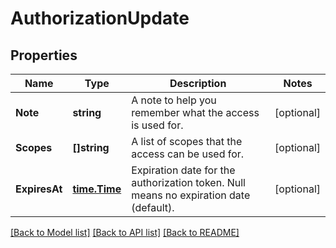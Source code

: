 # AuthorizationUpdate

## Properties

Name | Type | Description | Notes
------------ | ------------- | ------------- | -------------
**Note** | **string** | A note to help you remember what the access is used for. | [optional] 
**Scopes** | **[]string** | A list of scopes that the access can be used for. | [optional] 
**ExpiresAt** | [**time.Time**](time.Time.md) | Expiration date for the authorization token. Null means no expiration date (default). | [optional] 

[[Back to Model list]](../README.md#documentation-for-models) [[Back to API list]](../README.md#documentation-for-api-endpoints) [[Back to README]](../README.md)


